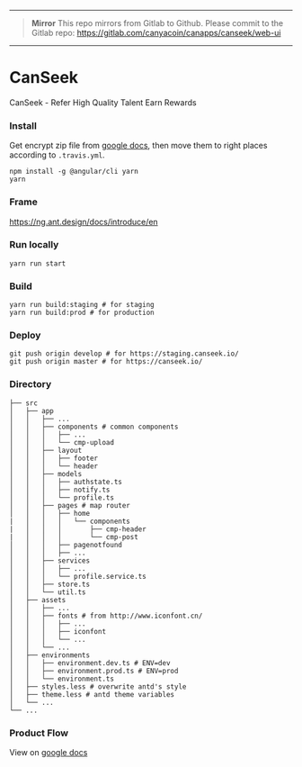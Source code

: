 ****

> **Mirror**
> This repo mirrors from Gitlab to Github. Please commit to the Gitlab repo:
> https://gitlab.com/canyacoin/canapps/canseek/web-ui

****


# CanSeek
CanSeek - Refer High Quality Talent Earn Rewards

### Install

Get encrypt zip file from [google docs](https://drive.google.com/drive/u/1/folders/1R7OQgJAFLdu5AlAAvFPtayLVa7kwiLW4), then move them to right places according to `.travis.yml`.

```
npm install -g @angular/cli yarn
yarn
```

### Frame

https://ng.ant.design/docs/introduce/en

### Run locally
```
yarn run start
```

### Build
```
yarn run build:staging # for staging
yarn run build:prod # for production
```

### Deploy
```
git push origin develop # for https://staging.canseek.io/
git push origin master # for https://canseek.io/
```

### Directory

```
├── src
│   ├── app
│   │   ├── ...
│   │   ├── components # common components
│   │   │   ├── ...
│   │   │   └── cmp-upload
│   │   ├── layout
│   │   │   ├── footer
│   │   │   └── header
│   │   ├── models
│   │   │   ├── authstate.ts
│   │   │   ├── notify.ts
│   │   │   └── profile.ts
│   │   ├── pages # map router
│   │   │   ├── home
|   │   │   │   └── components
|   │   │   │       ├── cmp-header
|   │   │   │       └── cmp-post
│   │   │   ├── pagenotfound
│   │   │   ├── ...
│   │   ├── services
│   │   │   ├── ...
│   │   │   └── profile.service.ts
│   │   ├── store.ts
│   │   └── util.ts
│   ├── assets
│   │   ├── ...
│   │   ├── fonts # from http://www.iconfont.cn/
│   │   │   ├── ...
│   │   │   ├── iconfont
│   │   │   └── ...
│   │   └── ...
│   ├── environments
│   │   ├── environment.dev.ts # ENV=dev
│   │   ├── environment.prod.ts # ENV=prod
│   │   └── environment.ts
│   ├── styles.less # overwrite antd's style
│   ├── theme.less # antd theme variables
│   └── ...
└── ...

```

### Product Flow

View on [google docs](https://drive.google.com/drive/u/1/folders/1R7OQgJAFLdu5AlAAvFPtayLVa7kwiLW4)